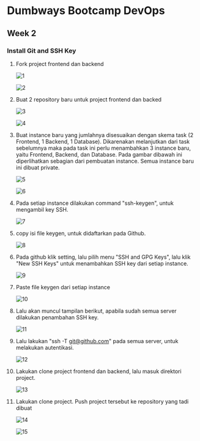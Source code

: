 # Dumbways Bootcamp DevOps
## Week 2
### Install Git and SSH Key

1. Fork project frontend dan backend
   
   ![1]()

   ![2]()

2. Buat 2 repository baru untuk project frontend dan backed
   
   ![3]()

   ![4]()

3. Buat instance baru yang jumlahnya disesuaikan dengan skema task (2 Frontend, 1 Backend, 1 Database). Dikarenakan melanjutkan dari task sebelumnya maka pada task ini perlu menambahkan 3 instance baru, yaitu Frontend, Backend, dan Database. Pada gambar dibawah ini diperlihatkan sebagian dari pembuatan instance. Semua instance baru ini dibuat private.
   
   ![5]()

   ![6]()

4. Pada setiap instance dilakukan command "ssh-keygen", untuk mengambil key SSH.
   
   ![7]()

5. copy isi file keygen, untuk didaftarkan pada Github.
   
   ![8]()

6. Pada github klik setting, lalu pilih menu "SSH and GPG Keys", lalu klik "New SSH Keys" untuk menambahkan SSH key dari setiap instance.
   
   ![9]()

7. Paste file keygen dari setiap instance
   
   ![10]()

8. Lalu akan muncul tampilan berikut, apabila sudah semua server dilakukan penambahan SSH key.
   
   ![11]()

9. Lalu lakukan "ssh -T git@github.com" pada semua server, untuk melakukan autentikasi.
    
    ![12]()

10. Lakukan clone project frontend dan backend, lalu masuk direktori project.
    
    ![13]()

11. Lakukan clone project. Push project tersebut ke repository yang tadi dibuat
    
    ![14]()

    ![15]()
